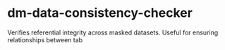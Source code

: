 # dm-data-consistency-checker
Verifies referential integrity across masked datasets. Useful for ensuring relationships between tab
